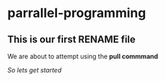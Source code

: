 # parrallel-programming
## This is our first RENAME file
We are about to attempt using the **pull commmand**

*So lets get started*
